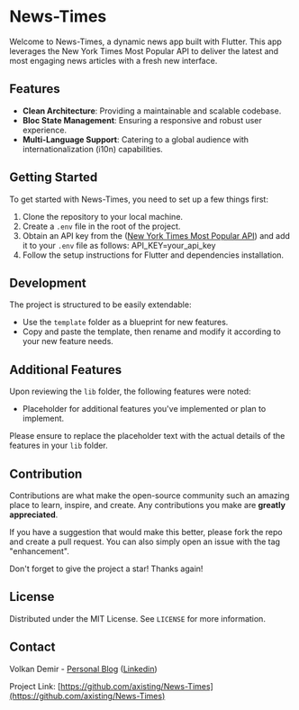 # News-Times

Welcome to News-Times, a dynamic news app built with Flutter. This app leverages the New York Times Most Popular API to deliver the latest and most engaging news articles with a fresh new interface.

## Features

- **Clean Architecture**: Providing a maintainable and scalable codebase.
- **Bloc State Management**: Ensuring a responsive and robust user experience.
- **Multi-Language Support**: Catering to a global audience with internationalization (i10n) capabilities.

## Getting Started

To get started with News-Times, you need to set up a few things first:

1. Clone the repository to your local machine.
2. Create a `.env` file in the root of the project.
3. Obtain an API key from the ([New York Times Most Popular API](https://developer.nytimes.com/apis)) and add it to your `.env` file as follows:
  API_KEY=your_api_key
4. Follow the setup instructions for Flutter and dependencies installation.

   
## Development

The project is structured to be easily extendable:

- Use the `template` folder as a blueprint for new features.
- Copy and paste the template, then rename and modify it according to your new feature needs.

## Additional Features

Upon reviewing the `lib` folder, the following features were noted:

- Placeholder for additional features you've implemented or plan to implement.

Please ensure to replace the placeholder text with the actual details of the features in your `lib` folder.

## Contribution

Contributions are what make the open-source community such an amazing place to learn, inspire, and create. Any contributions you make are **greatly appreciated**.

If you have a suggestion that would make this better, please fork the repo and create a pull request. You can also simply open an issue with the tag "enhancement".

Don't forget to give the project a star! Thanks again!

## License

Distributed under the MIT License. See `LICENSE` for more information.

## Contact

Volkan Demir - [Personal Blog](https://volkan.axisting.com/)   ([Linkedin](https://www.linkedin.com/in/volkan-demir-242157119/))   

Project Link: [https://github.com/axisting/News-Times](https://github.com/axisting/News-Times)   
